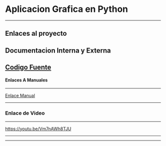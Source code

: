 # Aplicacion Grafica en Python

------------


Enlaces al proyecto
------------
## Documentacion Interna y Externa
[Codigo Fuente](https://github.com/Yovanygt/Aplicacion_Interfaz_grafica/blob/main/version%20Final.py "Codigo Fuente")
- 
#### Enlaces A Manuales
------------------------
[Enlace Manual](https://github.com/Yovanygt/Aplicacion_Interfaz_grafica/blob/main/Manual.md "Enlace Manual")

------------

### Enlace de Video 

------------

https://youtu.be/Vm7nAWh8TJU

------------


------------
